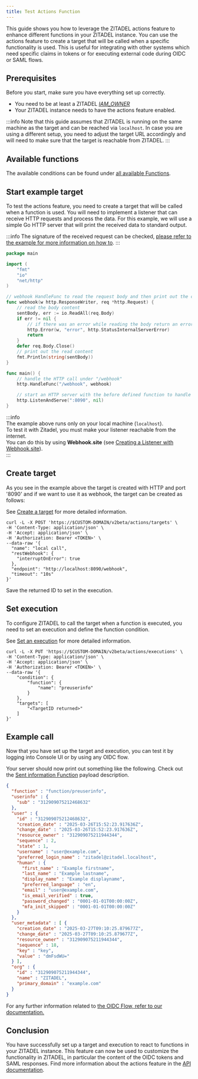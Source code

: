 ```yaml
---
title: Test Actions Function
---
```


This guide shows you how to leverage the ZITADEL actions feature to enhance different functions in your ZITADEL instance.
You can use the actions feature to create a target that will be called when a specific functionality is used.
This is useful for integrating with other systems which need specific claims in tokens or for executing external code during OIDC or SAML flows.

## Prerequisites

Before you start, make sure you have everything set up correctly.

- You need to be at least a ZITADEL [_IAM_OWNER_](/guides/manage/console/managers)
- Your ZITADEL instance needs to have the actions feature enabled.

:::info
Note that this guide assumes that ZITADEL is running on the same machine as the target and can be reached via `localhost`.
In case you are using a different setup, you need to adjust the target URL accordingly and will need to make sure that the target is reachable from ZITADEL.
:::

## Available functions

The available conditions can be found under [all available Functions](/apis/resources/action_service_v2/action-service-list-execution-functions).

## Start example target

To test the actions feature, you need to create a target that will be called when a function is used.
You will need to implement a listener that can receive HTTP requests and process the data.
For this example, we will use a simple Go HTTP server that will print the received data to standard output.

:::info
The signature of the received request can be checked, [please refer to the example for more information on how to](/guides/integrate/actions/testing-request-signature).
:::

```go
package main

import (
	"fmt"
	"io"
	"net/http"
)

// webhook HandleFunc to read the request body and then print out the contents
func webhook(w http.ResponseWriter, req *http.Request) {
	// read the body content
	sentBody, err := io.ReadAll(req.Body)
	if err != nil {
		// if there was an error while reading the body return an error
		http.Error(w, "error", http.StatusInternalServerError)
		return
	}
	defer req.Body.Close()
	// print out the read content
	fmt.Println(string(sentBody))
}

func main() {
	// handle the HTTP call under "/webhook"
	http.HandleFunc("/webhook", webhook)

	// start an HTTP server with the before defined function to handle the endpoint under "http://localhost:8090"
	http.ListenAndServe(":8090", nil)
}

```

:::info  
The example above runs only on your local machine (`localhost`).  
To test it with Zitadel, you must make your listener reachable from the internet.  
You can do this by using **Webhook.site** (see [Creating a Listener with Webhook.site](./webhook-site-setup)).  
:::

## Create target

As you see in the example above the target is created with HTTP and port '8090' and if we want to use it as webhook, the target can be created as follows:

See [Create a target](/apis/resources/action_service_v2/action-service-create-target) for more detailed information.

```shell
curl -L -X POST 'https://$CUSTOM-DOMAIN/v2beta/actions/targets' \
-H 'Content-Type: application/json' \
-H 'Accept: application/json' \
-H 'Authorization: Bearer <TOKEN>' \
--data-raw '{
  "name": "local call",
  "restWebhook": {
    "interruptOnError": true    
  },
  "endpoint": "http://localhost:8090/webhook",
  "timeout": "10s"
}'
```

Save the returned ID to set in the execution.

## Set execution

To configure ZITADEL to call the target when a function is executed, you need to set an execution and define the function
condition.

See [Set an execution](/apis/resources/action_service_v2/action-service-set-execution) for more detailed information.

```shell
curl -L -X PUT 'https://$CUSTOM-DOMAIN/v2beta/actions/executions' \
-H 'Content-Type: application/json' \
-H 'Accept: application/json' \
-H 'Authorization: Bearer <TOKEN>' \
--data-raw '{
    "condition": {
        "function": {
            "name": "preuserinfo"
        }
    },
    "targets": [
        "<TargetID returned>"
    ]
}'
```

## Example call

Now that you have set up the target and execution, you can test it by logging into Console UI or
by using any OIDC flow.

Your server should now print out something like the following. Check out the [Sent information Function](./usage#sent-information-function) payload description.
```json
{
  "function" : "function/preuserinfo",
  "userinfo" : {
    "sub" : "312909075212468632"
  },
  "user" : {
    "id" : "312909075212468632",
    "creation_date" : "2025-03-26T15:52:23.917636Z",
    "change_date" : "2025-03-26T15:52:23.917636Z",
    "resource_owner" : "312909075211944344",
    "sequence" : 2,
    "state" : 1,
    "username" : "user@example.com",
    "preferred_login_name" : "zitadel@zitadel.localhost",
    "human" : {
      "first_name" : "Example firstname",
      "last_name" : "Example lastname",
      "display_name" : "Example displayname",
      "preferred_language" : "en",
      "email" : "user@example.com",
      "is_email_verified" : true,
      "password_changed" : "0001-01-01T00:00:00Z",
      "mfa_init_skipped" : "0001-01-01T00:00:00Z"
    }
  },
  "user_metadata" : [ {
    "creation_date" : "2025-03-27T09:10:25.879677Z",
    "change_date" : "2025-03-27T09:10:25.879677Z",
    "resource_owner" : "312909075211944344",
    "sequence" : 18,
    "key" : "key",
    "value" : "dmFsdWU="
  } ],
  "org" : {
    "id" : "312909075211944344",
    "name" : "ZITADEL",
    "primary_domain" : "example.com"
  }
}
```

For any further information related to [the OIDC Flow, refer to our documentation.](/guides/integrate/login/oidc/login-users)

## Conclusion

You have successfully set up a target and execution to react to functions in your ZITADEL instance.
This feature can now be used to customize the functionality in ZITADEL, in particular the content of the OIDC tokens and SAML responses.
Find more information about the actions feature in the [API documentation](/concepts/features/actions_v2).
